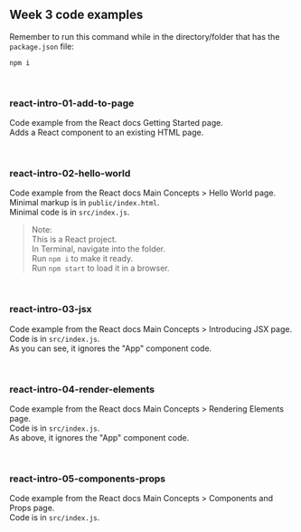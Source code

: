## Week 3 code examples

Remember to run this command while in the directory/folder that has the `package.json` file:

```
npm i
```

<br>

### react-intro-01-add-to-page

Code example from the React docs Getting Started page.  
Adds a React component to an existing HTML page.  

<br>

### react-intro-02-hello-world

Code example from the React docs Main Concepts > Hello World page.  
Minimal markup is in `public/index.html`.  
Minimal code is in `src/index.js`.  

> Note:  
> This is a React project.  
> In Terminal, navigate into the folder.  
> Run `npm i` to make it ready.  
> Run `npm start` to load it in a browser.

<br>

### react-intro-03-jsx

Code example from the React docs Main Concepts > Introducing JSX page.  
Code is in `src/index.js`.  
As you can see, it ignores the "App" component code.  

<br>

### react-intro-04-render-elements

Code example from the React docs Main Concepts > Rendering Elements page.  
Code is in `src/index.js`.  
As above, it ignores the "App" component code.  

<br>

### react-intro-05-components-props

Code example from the React docs Main Concepts > Components and Props page.  
Code is in `src/index.js`.  

<br>

